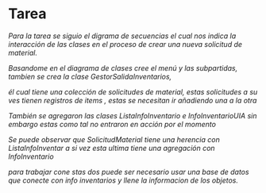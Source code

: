 # Tarea

*Para la tarea se siguio el digrama de secuencias el cual nos indica la interacción de las clases en el proceso de crear una nueva solicitud de material.*

*Basandome en el diagrama de clases cree el menú y las subpartidas, tambien se crea la clase GestorSalidaInventarios,*

*él cual tiene una colección de solicitudes de material, estas solicitudes a su ves tienen registros de items*
*, estas se necesitan ir añadiendo una a la otra*

*También se agregaron las clases ListaInfoInventario e InfoInventarioUIA sin embargo estas como tal no entraron en acción por el momento*

*Se puede observar que SolicitudMaterial tiene una herencia con ListaInfoInventar a si vez esta ultima tiene una agregación con InfoInventario*

*para trabajar cone stas dos puede ser necesario usar una base de datos que conecte con info inventarios y llene la informacion de los objetos.*




